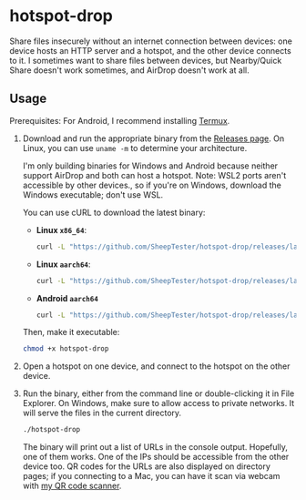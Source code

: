 # hotspot-drop

Share files insecurely without an internet connection between devices: one device hosts an HTTP server and a hotspot, and the other device connects to it.
I sometimes want to share files between devices, but Nearby/Quick Share doesn't work sometimes, and AirDrop doesn't work at all.

## Usage

Prerequisites: For Android, I recommend installing [Termux](https://termux.dev/).

1.  Download and run the appropriate binary from the [Releases page](https://github.com/SheepTester/hotspot-drop/releases).
    On Linux, you can use `uname -m` to determine your architecture.

    I'm only building binaries for Windows and Android because neither support AirDrop and both can host a hotspot.
    Note: WSL2 ports aren't accessible by other devices., so if you're on Windows, download the Windows executable; don't use WSL.

    You can use cURL to download the latest binary:

    - **Linux `x86_64`**:
      ```sh
      curl -L "https://github.com/SheepTester/hotspot-drop/releases/latest/download/hotspot-drop-x86_64-unknown-linux-gnu" > hotspot-drop
      ```
    - **Linux `aarch64`**:
      ```sh
      curl -L "https://github.com/SheepTester/hotspot-drop/releases/latest/download/hotspot-drop-aarch64-unknown-linux-gnu" > hotspot-drop
      ```
    - **Android `aarch64`**
      ```sh
      curl -L "https://github.com/SheepTester/hotspot-drop/releases/latest/download/hotspot-drop-aarch64-linux-android" > hotspot-drop
      ```

    Then, make it executable:

    ```sh
    chmod +x hotspot-drop
    ```

2.  Open a hotspot on one device, and connect to the hotspot on the other device.

3.  Run the binary, either from the command line or double-clicking it in File Explorer.
    On Windows, make sure to allow access to private networks.
    It will serve the files in the current directory.

    ```sh
    ./hotspot-drop
    ```

    The binary will print out a list of URLs in the console output. Hopefully, one of them works. One of the IPs should be accessible from the other device too.
    QR codes for the URLs are also displayed on directory pages; if you connecting to a Mac, you can have it scan via webcam with [my QR code scanner](https://sheeptester.github.io/qr/).
